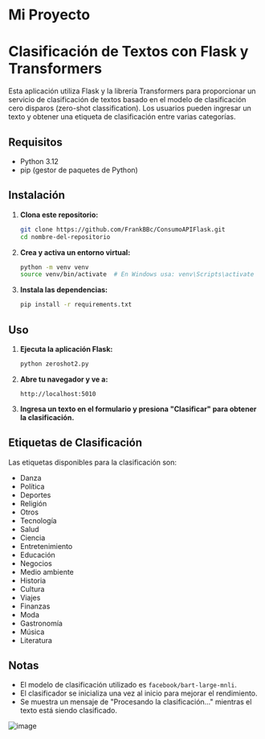 # Mi Proyecto
# Clasificación de Textos con Flask y Transformers

Esta aplicación utiliza Flask y la librería Transformers para proporcionar un servicio de clasificación de textos basado en el modelo de clasificación cero disparos (zero-shot classification). Los usuarios pueden ingresar un texto y obtener una etiqueta de clasificación entre varias categorías.

## Requisitos

- Python 3.12
- pip (gestor de paquetes de Python)

## Instalación

1. **Clona este repositorio:**

    ```sh
    git clone https://github.com/FrankBBc/ConsumoAPIFlask.git
    cd nombre-del-repositorio
    ```

2. **Crea y activa un entorno virtual:**

    ```sh
    python -m venv venv
    source venv/bin/activate  # En Windows usa: venv\Scripts\activate
    ```

3. **Instala las dependencias:**

    ```sh
    pip install -r requirements.txt
    ```

## Uso

1. **Ejecuta la aplicación Flask:**

    ```sh
    python zeroshot2.py
    ```

2. **Abre tu navegador y ve a:**

    ```
    http://localhost:5010
    ```

3. **Ingresa un texto en el formulario y presiona "Clasificar" para obtener la clasificación.**

## Etiquetas de Clasificación

Las etiquetas disponibles para la clasificación son:

- Danza
- Política
- Deportes
- Religión
- Otros
- Tecnología
- Salud
- Ciencia
- Entretenimiento
- Educación
- Negocios
- Medio ambiente
- Historia
- Cultura
- Viajes
- Finanzas
- Moda
- Gastronomía
- Música
- Literatura

## Notas

- El modelo de clasificación utilizado es `facebook/bart-large-mnli`.
- El clasificador se inicializa una vez al inicio para mejorar el rendimiento.
- Se muestra un mensaje de "Procesando la clasificación..." mientras el texto está siendo clasificado.

![image](https://github.com/FrankBBc/ConsumoAPIFlask/assets/33704862/222b79a2-5cdb-47fb-8451-bf7128c61e95)

